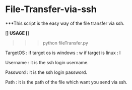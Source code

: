 # File-Transfer-via-ssh

***This script is the easy way of the file transfer via ssh.








[**] USAGE [**]
>>> python fileTransfer.py <targetIP> <Username> <Password> <TargetOS> <Path>

TargetOS : 
 	 if target os is windows : w 
 	 if target is linux : l 

Username : 
 	 it is the ssh login username. 

Password : 
 	 it is the ssh login password. 

Path : 
 	 it is the path of the file which want you send via ssh.

